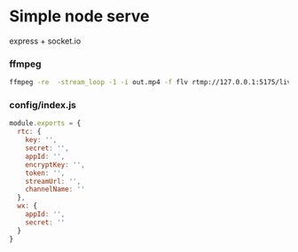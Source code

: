 # Simple node serve
express + socket.io

### ffmpeg

```bash
ffmpeg -re  -stream_loop -1 -i out.mp4 -f flv rtmp://127.0.0.1:5175/live/stream
```

### config/index.js
``` js
module.exports = {
  rtc: {
    key: '',
    secret: '',
    appId: '',
    encryptKey: '',
    token: '',
    streamUrl: '',
    channelName: ''
  },
  wx: {
    appId: '',
    secret: ''
  }
}
```
